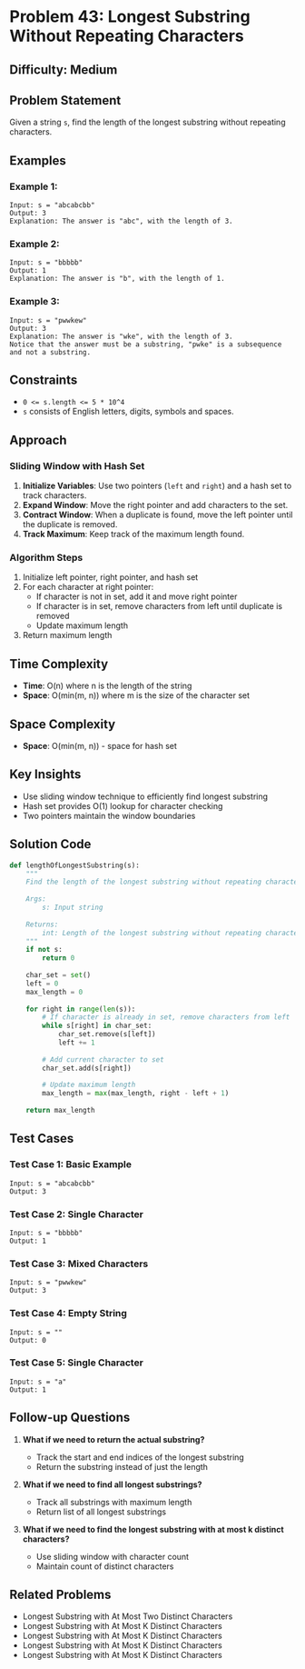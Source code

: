 # Problem 43: Longest Substring Without Repeating Characters

## Difficulty: Medium

## Problem Statement

Given a string `s`, find the length of the longest substring without repeating characters.

## Examples

### Example 1:
```
Input: s = "abcabcbb"
Output: 3
Explanation: The answer is "abc", with the length of 3.
```

### Example 2:
```
Input: s = "bbbbb"
Output: 1
Explanation: The answer is "b", with the length of 1.
```

### Example 3:
```
Input: s = "pwwkew"
Output: 3
Explanation: The answer is "wke", with the length of 3.
Notice that the answer must be a substring, "pwke" is a subsequence and not a substring.
```

## Constraints

- `0 <= s.length <= 5 * 10^4`
- `s` consists of English letters, digits, symbols and spaces.

## Approach

### Sliding Window with Hash Set

1. **Initialize Variables**: Use two pointers (`left` and `right`) and a hash set to track characters.
2. **Expand Window**: Move the right pointer and add characters to the set.
3. **Contract Window**: When a duplicate is found, move the left pointer until the duplicate is removed.
4. **Track Maximum**: Keep track of the maximum length found.

### Algorithm Steps

1. Initialize left pointer, right pointer, and hash set
2. For each character at right pointer:
   - If character is not in set, add it and move right pointer
   - If character is in set, remove characters from left until duplicate is removed
   - Update maximum length
3. Return maximum length

## Time Complexity

- **Time**: O(n) where n is the length of the string
- **Space**: O(min(m, n)) where m is the size of the character set

## Space Complexity

- **Space**: O(min(m, n)) - space for hash set

## Key Insights

- Use sliding window technique to efficiently find longest substring
- Hash set provides O(1) lookup for character checking
- Two pointers maintain the window boundaries

## Solution Code

```python
def lengthOfLongestSubstring(s):
    """
    Find the length of the longest substring without repeating characters.
    
    Args:
        s: Input string
        
    Returns:
        int: Length of the longest substring without repeating characters
    """
    if not s:
        return 0
    
    char_set = set()
    left = 0
    max_length = 0
    
    for right in range(len(s)):
        # If character is already in set, remove characters from left
        while s[right] in char_set:
            char_set.remove(s[left])
            left += 1
        
        # Add current character to set
        char_set.add(s[right])
        
        # Update maximum length
        max_length = max(max_length, right - left + 1)
    
    return max_length
```

## Test Cases

### Test Case 1: Basic Example
```
Input: s = "abcabcbb"
Output: 3
```

### Test Case 2: Single Character
```
Input: s = "bbbbb"
Output: 1
```

### Test Case 3: Mixed Characters
```
Input: s = "pwwkew"
Output: 3
```

### Test Case 4: Empty String
```
Input: s = ""
Output: 0
```

### Test Case 5: Single Character
```
Input: s = "a"
Output: 1
```

## Follow-up Questions

1. **What if we need to return the actual substring?**
   - Track the start and end indices of the longest substring
   - Return the substring instead of just the length

2. **What if we need to find all longest substrings?**
   - Track all substrings with maximum length
   - Return list of all longest substrings

3. **What if we need to find the longest substring with at most k distinct characters?**
   - Use sliding window with character count
   - Maintain count of distinct characters

## Related Problems

- Longest Substring with At Most Two Distinct Characters
- Longest Substring with At Most K Distinct Characters
- Longest Substring with At Most K Distinct Characters
- Longest Substring with At Most K Distinct Characters
- Longest Substring with At Most K Distinct Characters
